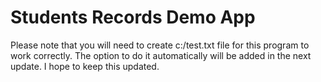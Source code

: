 # Students Records Demo App
Please note that you will need to create c:/test.txt file for this program to work correctly. The option to do it automatically will be added in the next update. I hope to keep this updated.
